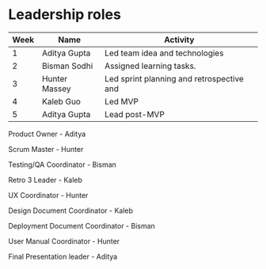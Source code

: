# Leadership roles

| Week | Name           | Activity                                               |
|---|-------------------|--------------------------------------------------------|
| 1 | Aditya Gupta      | Led team idea and technologies                         | 
| 2 | Bisman Sodhi      | Assigned learning tasks.                               | 
| 3 | Hunter Massey     | Led sprint planning and retrospective and              | 
| 4 | Kaleb Guo         | Led MVP                                                |
| 5 | Aditya Gupta      | Lead post-MVP                                          |


Product Owner - Aditya

Scrum Master - Hunter

Testing/QA Coordinator - Bisman

Retro 3 Leader - Kaleb

UX Coordinator - Hunter

Design Document Coordinator - Kaleb

Deployment Document Coordinator - Bisman

User Manual Coordinator - Hunter

Final Presentation leader - Aditya
